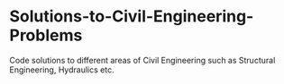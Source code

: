 # Solutions-to-Civil-Engineering-Problems
Code solutions to different areas of Civil Engineering such as Structural Engineering, Hydraulics etc.
